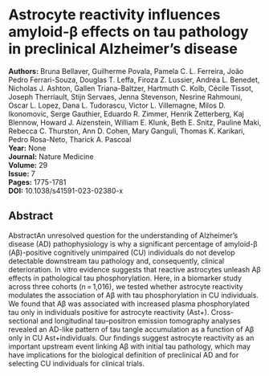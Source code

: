 # Astrocyte reactivity influences amyloid-β effects on tau pathology in preclinical Alzheimer’s disease

**Authors:** Bruna Bellaver, Guilherme Povala, Pamela C. L. Ferreira, João Pedro Ferrari-Souza, Douglas T. Leffa, Firoza Z. Lussier, Andréa L. Benedet, Nicholas J. Ashton, Gallen Triana-Baltzer, Hartmuth C. Kolb, Cécile Tissot, Joseph Therriault, Stijn Servaes, Jenna Stevenson, Nesrine Rahmouni, Oscar L. Lopez, Dana L. Tudorascu, Victor L. Villemagne, Milos D. Ikonomovic, Serge Gauthier, Eduardo R. Zimmer, Henrik Zetterberg, Kaj Blennow, Howard J. Aizenstein, William E. Klunk, Beth E. Snitz, Pauline Maki, Rebecca C. Thurston, Ann D. Cohen, Mary Ganguli, Thomas K. Karikari, Pedro Rosa-Neto, Tharick A. Pascoal  
**Year:** None  
**Journal:** Nature Medicine  
**Volume:** 29  
**Issue:** 7  
**Pages:** 1775-1781  
**DOI:** 10.1038/s41591-023-02380-x  

## Abstract
AbstractAn unresolved question for the understanding of Alzheimer’s disease (AD) pathophysiology is why a significant percentage of amyloid-β (Aβ)-positive cognitively unimpaired (CU) individuals do not develop detectable downstream tau pathology and, consequently, clinical deterioration. In vitro evidence suggests that reactive astrocytes unleash Aβ effects in pathological tau phosphorylation. Here, in a biomarker study across three cohorts (n = 1,016), we tested whether astrocyte reactivity modulates the association of Aβ with tau phosphorylation in CU individuals. We found that Aβ was associated with increased plasma phosphorylated tau only in individuals positive for astrocyte reactivity (Ast+). Cross-sectional and longitudinal tau–positron emission tomography analyses revealed an AD-like pattern of tau tangle accumulation as a function of Aβ only in CU Ast+individuals. Our findings suggest astrocyte reactivity as an important upstream event linking Aβ with initial tau pathology, which may have implications for the biological definition of preclinical AD and for selecting CU individuals for clinical trials.

